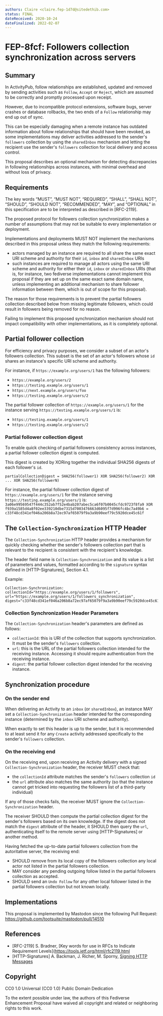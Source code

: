 ```yaml
---
authors: Claire <claire.fep-1d7d@sitedethib.com>
status: FINAL
dateReceived: 2020-10-24
dateFinalized: 2022-02-07
---
```

# FEP-8fcf: Followers collection synchronization across servers

## Summary

In ActivityPub, follow relationships are established, updated and removed by
sending activities such as `Follow`, `Accept` or `Reject`, which are assumed to
be correctly and promptly processed upon receipt.

However, due to incompatible protocol extensions, software bugs, server crashes
or database rollbacks, the two ends of a `Follow` relationship may end up out of
sync.

This can be especially damaging when a remote instance has outdated information
about follow relationships that should have been revoked, as some
implementations may deliver activities addressed to the sender's `followers`
collection by using the `sharedInbox` mechanism and letting the recipient use
the sender's `followers` collection for local delivery and access control.

This proposal describes an optional mechanism for detecting discrepancies in
following relationships across instances, with minimal overhead and without loss
of privacy.

## Requirements

The key words “MUST”, “MUST NOT”, “REQUIRED”, “SHALL”, “SHALL NOT”,
“SHOULD”, “SHOULD NOT”, “RECOMMENDED”, “MAY”, and “OPTIONAL” in this
specification are to be interpreted as described in [RFC-2119].

The proposed protocol for followers collection synchronization makes a number of
assumptions that may not be suitable to every implementation or deployment.

Implementations and deployments MUST NOT implement the mechanisms described in
this proposal unless they match the following requirements:
- actors managed by an instance are required to all share the same exact URI
  scheme and authority for their `id`, `inbox` and `sharedInbox` URIs
- such instances are required to manage all actors using the same URI scheme and
  authority for either their `id`, `inbox` or `sharedInbox` URIs (that is, for
  instance, two fediverse implementations cannot implement this proposal if they
  are set up on the same exact same domain name, unless implementing an
  additional mechanism to share follower information between them, which is out
  of scope for this proposal).

The reason for those requirements is to prevent the partial followers collection
described below from missing legitimate followers, which could result in
followers being removed for no reason.

Failing to implement this proposed synchronization mechanism should not impact
compatibility with other implementations, as it is completely optional.

## Partial follower collection

For efficiency and privacy purposes, we consider a subset of an actor's
followers collection. This subset is the set of an actor's followers whose `id`
shares an instance's specific URI scheme and authority.

For instance, if `https://example.org/users/1` has the following followers:
- `https://example.org/users/2`
- `https://testing.example.org/users/1`
- `https://next.example.org/users/foo`
- `https://testing.example.org/users/2`

The partial follower collection of `https://example.org/users/1` for the
instance serving `https://testing.example.org/users/1` is:
- `https://testing.example.org/users/1`
- `https://testing.example.org/users/2`

### Partial follower collection digest

To enable quick checking of partial followers consistency across instances, a
partial follower collection digest is computed.

This digest is created by XORing together the individual SHA256 digests of each
follower's `id`.

```
partialCollectionDigest = SHA256(follower1) XOR SHA256(follower2) XOR ... XOR SHA256(followerN)
```

For instance, the partial follower collection digest of
`https://example.org/users/1` for the instance serving
`https://testing.example.org/users/1` is:
`3a06e99569547f444c352ab7f52e4bab207abec5ca6f07b0045cfdc9723f8fa9 XOR f939a1585d4a8f02ee339210dbe7315d7003476663d6095f7d996fc4bc7a49b6 = c33f48cd341ef046a206b8a72ec97af65079f9a3a9b90eef79c5920dce45c61f`

## The `Collection-Synchronization` HTTP Header

The `Collection-Synchronization` HTTP header provides a mechanism for quickly
checking whether the sender's followers collection part that is relevant to the
recipient is consistent with the recipient's knowledge.

The header field name is `Collection-Synchronization` and its value is a list of
parameters and values, formatted according to the `signature` syntax defined in
[HTTP-Signatures], Section 4.1.

Example:
```
Collection-Synchronization: collectionId="https://example.org/users/1/followers", url="https://example.org/users/1/followers_synchronization", digest="c33f48cd341ef046a206b8a72ec97af65079f9a3a9b90eef79c5920dce45c61f"
```

### Collection Synchronization Header Parameters

The `Collection-Synchronization` header's parameters are defined as follows:

- `collectionId`: this is URI of the collection that supports synchronization.
  It must be the sender's `followers` collection.
- `url`: this is the URL of the partial followers collection intended for the
  receiving instance.
  Accessing it should require authentication from the receiving instance.
- `digest`: the partial follower collection digest intended for the receiving
  instance.

## Synchronization procedure

### On the sender end

When delivering an Activity to an `inbox` (or `sharedInbox`), an instance MAY
set a `Collection-Synchronization` header intended for the corresponding
instance (determined by the `inbox` URI scheme and authority).

When exactly to set this header is up to the sender, but it is recommended to
at least send it for any `Create` activity addressed specifically to the
sender's `followers` collection.

### On the receiving end

On the receiving end, upon receiving an Activity delivery with a
signed `Collection-Synchronization` header, the receiver MUST check that:
- the `collectionId` attribute matches the sender's `followers` collection `id`
- the `url` attribute also matches the same authority (so that the instance
  cannot get tricked into requesting the followers list of a third-party
  individual)

If any of those checks fails, the receiver MUST ignore the
`Collection-Synchronization` header.

The receiver SHOULD then compute the partial collection digest for the sender's
followers based on its own knowledge. If the digest does not match the `digest`
attribute of the header, it SHOULD then query the `url`, authenticating itself
to the remote server using [HTTP-Signatures] or another method.

Having fetched the up-to-date partial followers collection from the autoritative
server, the receiving end:
- SHOULD remove from its local copy of the followers collection any local actor
  not listed in the partial followers collection.
- MAY consider any pending outgoing follow listed in the partial followers
  collection as accepted.
- SHOULD send an `Undo Follow` for any other local follower listed in the
  partial followers collection but not known locally.

## Implementations

This proposal is implemented by Mastodon since the following Pull Request: https://github.com/tootsuite/mastodon/pull/14510

## References

- [RFC-2119] S. Bradner, [Key words for use in RFCs to Indicate Requirement Levels](https://tools.ietf.org/html/rfc2119.html
- [HTTP-Signatures] A. Backman, J. Richer, M. Sporny, [Signing HTTP Messages](https://tools.ietf.org/html/draft-ietf-httpbis-message-signatures-00.html)

## Copyright

CC0 1.0 Universal (CC0 1.0) Public Domain Dedication

To the extent possible under law, the authors of this Fediverse Enhancement Proposal have waived all copyright and related or neighboring rights to this work.
